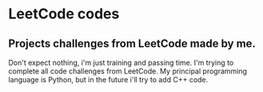 # LeetCode codes
Projects challenges from LeetCode made by me.
----------------

Don't expect nothing, i'm just training and passing time.
I'm trying to complete all code challenges from LeetCode. 
My principal programming language is Python, but in the future
i'll try to add C++ code.

